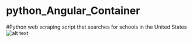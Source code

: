 # python_Angular_Container
#Python web scraping script that searches for schools in the United States
![alt text](https://cdn.discordapp.com/attachments/1057614904653254676/1130597703773073431/image.png)
